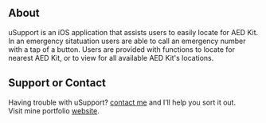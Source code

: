 ## About
uSupport is an iOS application that assists users to easily locate for AED Kit. In an emergency sitatuation users are able to call an emergency number with a tap of a button. Users are provided with functions to locate for nearest AED Kit, or to view for all available AED Kit's locations.

## Support or Contact
Having trouble with uSupport? [contact me](mailto:joel.jdesignera@gmail.com) and I’ll help you sort it out.  
Visit mine portfolio [website](https://jdesignera.com).
